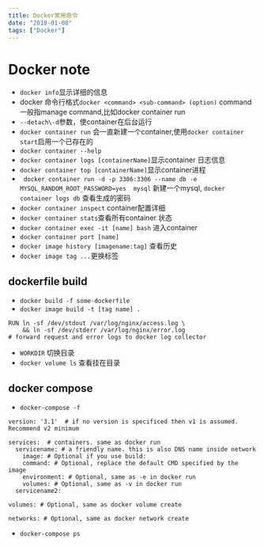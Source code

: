 ```yaml
---
title: Docker常用命令
date: "2018-01-08"
tags: ["Docker"]
---
```

# Docker note
- `docker info`显示详细的信息
- docker 命令行格式`docker <command> <sub-command> (option)` command 一般指manage command,比如docker container run
- `--detach\-d`参数，使container在后台运行
- `docker container run` 会一直新建一个container,使用`docker container start`启用一个已存在的
- `docker container --help`
- `docker container logs [containerName]`显示container 日志信息
- `docker container top [containerName]`显示container进程
- ` docker container run -d -p 3306:3306 --name db -e MYSQL_RANDOM_ROOT_PASSWORD=yes  mysql` 新建一个mysql, `docker container logs db` 查看生成的密码
- `docker container inspect` container配置详细
- `docker container stats`查看所有container 状态
- `docker container exec -it [name] bash` 进入container
- `docker container port [name]`
- `docker image history [imagename:tag]` 查看历史
- `docker image tag ...`更换标签

## dockerfile build
- `docker build -f some-dockerfile`
- `docker image build -t [tag name] .`

```
RUN ln -sf /dev/stdout /var/log/nginx/access.log \
	&& ln -sf /dev/stderr /var/log/nginx/error.log
# forward request and error logs to docker log collector
```

- `WORKDIR` 切换目录
- `docker volume ls` 查看挂在目录

## docker compose
- `docker-compose -f`

```
version: '3.1'  # if no version is specificed then v1 is assumed. Recommend v2 minimum

services:  # containers. same as docker run
  servicename: # a friendly name. this is also DNS name inside network
    image: # Optional if you use build:
    command: # Optional, replace the default CMD specified by the image
    environment: # Optional, same as -e in docker run
    volumes: # Optional, same as -v in docker run
  servicename2:

volumes: # Optional, same as docker volume create

networks: # Optional, same as docker network create
```

- `docker-compose ps`

